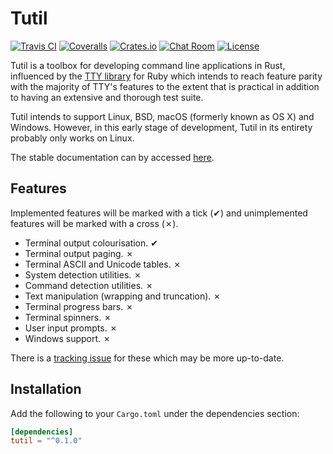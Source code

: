 # Tutil

[![Travis CI][travis-ci-badge]][travis-ci]
[![Coveralls][coveralls-badge]][coveralls]
[![Crates.io][crates-io-badge]][crates-io]
[![Chat Room][chat-room-badge]][chat-room]
[![License][license-badge]][license]

Tutil is a toolbox for developing command line applications in Rust, influenced
by the [TTY library][tty] for Ruby which intends to reach feature parity with
the majority of TTY's features to the extent that is practical in addition to
having an extensive and thorough test suite.

Tutil intends to support Linux, BSD, macOS (formerly known as OS X) and Windows.
However, in this early stage of development, Tutil in its entirety probably only
works on Linux.

The stable documentation can by accessed [here](https://beta.docs.rs/tutil).

## Features

Implemented features will be marked with a tick (✔) and unimplemented features
will be marked with a cross (✗).

- Terminal output colourisation. ✔
- Terminal output paging. ✗
- Terminal ASCII and Unicode tables. ✗
- System detection utilities. ✗
- Command detection utilities. ✗
- Text manipulation (wrapping and truncation). ✗
- Terminal progress bars. ✗
- Terminal spinners. ✗
- User input prompts. ✗
- Windows support. ✗

There is a [tracking issue][ti] for these which may be more up-to-date.

## Installation

Add the following to your `Cargo.toml` under the dependencies section:

```toml
[dependencies]
tutil = "^0.1.0"
```

<!-- Links -->
[ti]: https://github.com/SShrike/tutil/issues/1
[tty]: http://peter-murach.github.io/tty/
<!-- Badge links and SVGs -->
[travis-ci]: https://travis-ci.org/SShrike/tutil
[travis-ci-badge]: https://img.shields.io/travis/SShrike/tutil.svg
[coveralls]: https://coveralls.io/github/SShrike/tutil
[coveralls-badge]: https://img.shields.io/coveralls/SShrike/tutil.svg
[crates-io]: https://crates.io/crates/tutil
[crates-io-badge]: https://img.shields.io/crates/v/tutil.svg
[chat-room]: https://vector.im/beta/#/room/#tutil:matrix.org
[chat-room-badge]: https://img.shields.io/badge/chat-%23tutil%3Amatrix.org-00B4B7.svg
[license]: https://www.mozilla.org/en-GB/MPL/2.0/
[license-badge]: https://img.shields.io/crates/l/tutil.svg
